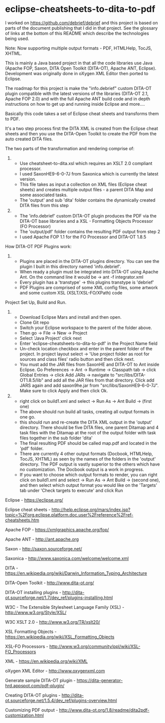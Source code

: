 # eclipse-cheatsheets-to-dita-to-pdf

I worked on https://github.com/debrief/debrief and this project is based on parts of the document publishing that I did in that project.  See the glossary of links at the bottom of this README which describe the technologies being used.

Note: Now supporting multiple output formats - PDF, HTMLHelp, TocJS, XHTML.

This is mainly a Java based project in that all the code libraries use Java (Apache FOP, Saxon, DITA Open Toolkit (DITA-OT), Apache ANT, Eclipse).  Development was originally done in oXygen XML Editor then ported to Eclipse.

The roadmap for this project is make the "info.debrief" custom DITA-OT plugin compatible with the latest versions of the libraries (DITA-OT 2.1, Apache FOP 2.0) and with the full Apache ANT build code and in depth instructions on how to get up and running inside Eclipse and more.... 

Basically this code takes a set of Eclipse cheat sheets and transforms them to PDF. 

It's a two step process first the DITA XML is created from the Eclipse cheat sheets and then you use the DITA-Open Toolkit to create the PDF from the auto created DITA files.

The two parts of the transformation and rendering comprise of:

1.	- Use cheatsheet-to-dita.xsl which requires an XSLT 2.0 compliant processor.
	- I used SaxonHE9-6-0-7J from Saxonica which is currently the latest version.
	- This file takes as input a collection on XML files (Eclipse cheat sheets) and creates multiple output files - a parent DITA Map and some associated tasks.
	- The 'output' and sub 'dita' folder contains the dynamically created DITA files from this step
	
	
2.	- The 'info.debrief' custom DITA-OT plugin produces the PDF via the DITA-OT base libraries and a XSL - Formatting Objects Processor (FO Processor)
	- The 'output/pdf' folder contains the resulting PDF output from step 2
	- I used Apache FOP 1.1 for the FO Processor and DITA-OT 1.8.5
	
	
How DITA-OT PDF Plugins work:

1. 	- Plugins are placed in the DITA-OT plugins directory.  You can see the plugin I built in this directory named 'info.debrief'.
	- When ready a plugin must be integrated into DITA-OT using Apache Ant.  On the command line it would be -> ant -f integrator.xml
	- Every plugin has a 'transtype' -> this plugins transtype is 'debrief'
	- PDF Plugins are comprised of some XML config files, some artwork and some custom XSL (XSLT/XSL-FO/XPath) code 


Project Set Up, Build and Run.

1. 	- Download Eclipse Mars and install and then open.	
	- Clone Git repo
	- Switch your Eclipse workspace to the parent of the folder above.
	- Then go -> File -> New -> Project
	- Select 'Java Project' click next
	- Enter 'eclipse-cheatsheets-to-dita-to-pdf' in the Project Name field
	- Un-check location checkbox and enter in the parent folder of the project. In project layout select -> 'Use project folder as root for sources and class files' radio button and then click next.
	- You must add the JAR files from SaxonHE and DITA-OT to Ant inside Eclipse. Go Preferences -> Ant -> Runtime -> Classpath tab -> click Global Entries -> click Add JARs -> navigate to "src/libs/DITA-OT1.8.5/lib" and add all the JAR files from that directory.  Click add JARS again and add saxon9he.jar from  "src/libs/SaxonHE9-6-0-7J".  Make sure to click Apply and then click Ok.
	
		
	
2.  - right click on build1.xml and select -> Run As -> Ant Build -> (first one)
	- The above should run build all tasks, creating all output formats in one go.
	- this should run and re-create the DITA XML output in the 'output' directory.  There should be five DITA files, one parent Ditamap and 4 task files with the Ditamap at the root of the output folder with task files together in the sub folder 'dita'
	- The final resulting PDF should be called map.pdf and located in the 'pdf' folder.
	- There are currently 4 other output formats (Docbook, HTMLHelp, TocJS, XHTML) as seen by the names of the folders in the 'output' directory.  The PDF output is vastly superior to the others which have no customization.  The Docbook output is a work in progress. 
	- If you want to choose which output formats to render, you can right click on build1.xml and select -> Run As -> Ant Build -> (second one), and then select which output format you would like on the 'Targets' tab under 'Check targets to execute' and click Run

Eclipse - https://eclipse.org/ 

Eclipse cheat sheets - http://help.eclipse.org/mars/index.jsp?topic=%2Forg.eclipse.platform.doc.user%2Freference%2Fref-cheatsheets.htm

Apache FOP - https://xmlgraphics.apache.org/fop/

Apache ANT - http://ant.apache.org

Saxon - http://saxon.sourceforge.net/

Saxonica - http://www.saxonica.com/welcome/welcome.xml

DITA - https://en.wikipedia.org/wiki/Darwin_Information_Typing_Architecture

DITA-Open Toolkit - http://www.dita-ot.org/

DITA-OT installing plugins - http://dita-ot.sourceforge.net/1.7/dev_ref/plugins-installing.html

W3C - The Extensible Stylesheet Language Family (XSL) - http://www.w3.org/Style/XSL/

W3C XSLT 2.0 - http://www.w3.org/TR/xslt20/ 

XSL Formatting Objects - https://en.wikipedia.org/wiki/XSL_Formatting_Objects

XSL-FO Processors - http://www.w3.org/community/ppl/wiki/XSL-FO_Processors

XML - https://en.wikipedia.org/wiki/XML

oXygen XML Editor - http://www.oxygenxml.com

Generate sample DITA-OT plugin - https://dita-generator-hrd.appspot.com/pdf-plugin/

Creating DITA-OT plugins - http://dita-ot.sourceforge.net/1.5.4/dev_ref/plugins-overview.html

Customizing PDF output - http://www.dita-ot.org/1.8/readme/dita2pdf-customization.html
